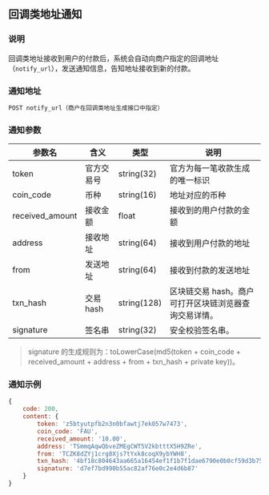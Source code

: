 ## 回调类地址通知

### 说明

回调类地址接收到用户的付款后，系统会自动向商户指定的回调地址（```notify_url```），发送通知信息，告知地址接收到新的付款。

### 通知地址

```bash
POST notify_url（商户在回调类地址生成接口中指定）
```

### 通知参数

参数名 | 含义 | 类型 | 说明
-|-|-|-
token | 官方交易号 | string(32) | 官方为每一笔收款生成的唯一标识
coin_code | 币种 | string(16) | 地址对应的币种
received_amount | 接收金额 | float | 接收到的用户付款的金额
address | 接收地址 | string(64) | 接收到用户付款的地址
from | 发送地址 | string(64) | 接收到付款的发送地址
txn_hash | 交易 hash | string(128) | 区块链交易 hash。商户可打开区块链浏览器查询交易详情。
signature | 签名串 | string(32) | 安全校验签名串。

> signature 的生成规则为：toLowerCase(md5(token + coin_code + received_amount + address + from + txn_hash + private key))。

### 通知示例

```javascript
{
    code: 200,
    content: {
        token: 'z5btyutpfb2n3n0bfawtj7ek057w7473',
        coin_code: 'FAU',
        received_amount: '10.00',
        address: 'TSmmqAqwQbveZMEgCWT5V2kbtttX5H9ZRe',
        from: 'TCZK8dZYj1crg8Xjs7tYxk8coqX9ybYWH8',
        txn_hash: '4bf18c804643aa665a16454ef1f1b7f1dae6790e0b0cf59d3b75643d8afffe90',
        signature: 'd7ef7bd990b55ac82af76e0c2e4d6b87'
    }
}
```